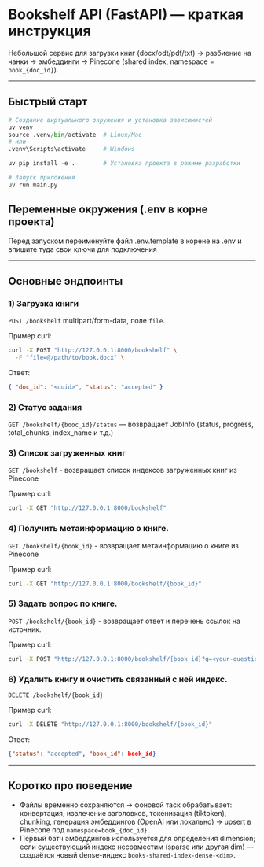 # Bookshelf API (FastAPI) — краткая инструкция

Небольшой сервис для загрузки книг (docx/odt/pdf/txt) → разбиение на чанки → эмбеддинги → Pinecone (shared index, namespace = `book_{doc_id}`).

---

## Быстрый старт

```py
# Создание виртуального окружения и установка зависимостей
uv venv
source .venv/bin/activate  # Linux/Mac
# или
.venv\Scripts\activate     # Windows

uv pip install -e .        # Установка проекта в режиме разработки

# Запуск приложения
uv run main.py
```

## Переменные окружения (.env в корне проекта)

Перед запуском переименуйте файл .env.template в корене на .env и впишите туда свои ключи для подключения

---

## Основные эндпоинты

### 1) Загрузка книги

`POST /bookshelf`
multipart/form-data, поле `file`.

Пример curl:

```bash
curl -X POST "http://127.0.0.1:8000/bookshelf" \
  -F "file=@/path/to/book.docx" \
```

Ответ:

```json
{ "doc_id": "<uuid>", "status": "accepted" }
```

### 2) Статус задания

`GET /bookshelf/{booc_id}/status` — возвращает JobInfo (status, progress, total_chunks, index_name и т.д.)

### 3) Список загруженных книг

`GET /bookshelf` - возвращает список индексов загруженных книг из Pinecone

Пример curl:

```bash
curl -X GET "http://127.0.0.1:8000/bookshelf"
```

### 4) Получить метаинформацию о книге.

`GET /bookshelf/{book_id}` - возвращает метаинформацию о книге из Pinecone

Пример curl:

```bash
curl -X GET "http://127.0.0.1:8000/bookshelf/{book_id}"
```

### 5) Задать вопрос по книге.

`POST /bookshelf/{book_id}` - возвращает ответ и перечень ссылок на источник.

Пример curl:

```bash
curl -X POST "http://127.0.0.1:8000/bookshelf/{book_id}?q=<your-question>"
```

### 6) Удалить книгу и очистить связанный с ней индекс.

`DELETE /bookshelf/{book_id}`

Пример curl:

```bash
curl -X DELETE "http://127.0.0.1:8000/bookshelf/{book_id}"
```

Ответ:

```json
{"status": "accepted", "book_id": book_id}
```

---

## Коротко про поведение

-   Файлы временно сохраняются → фоновой таск обрабатывает: конвертация, извлечение заголовков, токенизация (tiktoken), chunking, генерация эмбеддингов (OpenAI или локально) → upsert в Pinecone под `namespace=book_{doc_id}`.
-   Первый батч эмбеддингов используется для определения dimension; если существующий индекс несовместим (sparse или другая dim) — создаётся новый dense-индекс `books-shared-index-dense-<dim>`.
